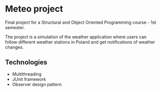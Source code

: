 # Meteo project
Final project for a Structural and Object Oriented Programming course - 1st semester.

The project is a simulation of the weather application where users can follow different weather stations in Poland and get notifications of weather changes.

## Technologies
* Multithreading
* JUnit framework
* Observer design pattern
